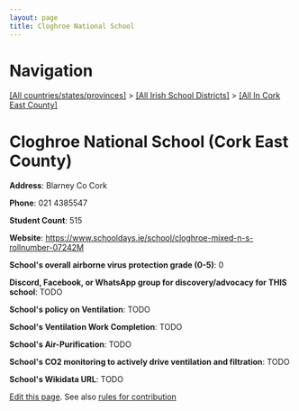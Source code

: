 ```yaml
---
layout: page
title: Cloghroe National School
---
```

# Navigation

[[All countries/states/provinces]](../../..) > [[All Irish School Districts]](../..) > [[All In Cork East County]](..)

# Cloghroe National School (Cork East County)

**Address**: Blarney Co Cork

**Phone**: 021 4385547

**Student Count**: 515

**Website**: <https://www.schooldays.ie/school/cloghroe-mixed-n-s-rollnumber-07242M>

**School's overall airborne virus protection grade (0-5)**: 0

**Discord, Facebook, or WhatsApp group for discovery/advocacy for THIS school**: TODO

**School's policy on Ventilation**: TODO

**School's Ventilation Work Completion**: TODO

**School's Air-Purification**: TODO

**School's CO2 monitoring to actively drive ventilation and filtration**: TODO

**School's Wikidata URL**: TODO


[Edit this page](https://github.com/ventilate-schools/Ireland/edit/main/./Cork_East_County/Cloghroe_National_School.md). See also [rules for contribution](../../../contribution-rules/)